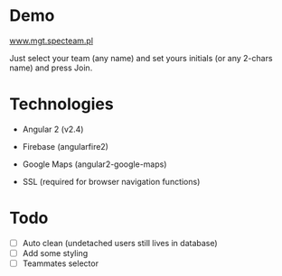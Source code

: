 # Demo

www.mgt.specteam.pl

Just select your team (any name) and set yours initials (or any 2-chars name) and press Join.

# Technologies

- Angular 2 (v2.4)
- Firebase (angularfire2)
- Google Maps (angular2-google-maps)

- SSL (required for browser navigation functions)

# Todo
- [ ] Auto clean (undetached users still lives in database)
- [ ] Add some styling
- [ ] Teammates selector
